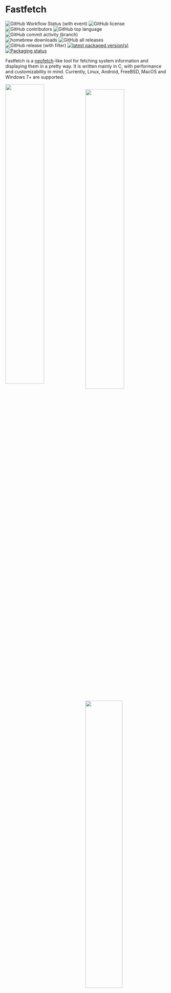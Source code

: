 # Fastfetch

![GitHub Workflow Status (with event)](https://img.shields.io/github/actions/workflow/status/fastfetch-cli/fastfetch/ci.yml)
![GitHub license](https://img.shields.io/github/license/fastfetch-cli/fastfetch)
![GitHub contributors](https://img.shields.io/github/contributors/fastfetch-cli/fastfetch)
![GitHub top language](https://img.shields.io/github/languages/top/fastfetch-cli/fastfetch?logo=c&label=)
![GitHub commit activity (branch)](https://img.shields.io/github/commit-activity/m/fastfetch-cli/fastfetch)  
![homebrew downloads](https://img.shields.io/homebrew/installs/dm/fastfetch?logo=homebrew)
![GitHub all releases](https://img.shields.io/github/downloads/fastfetch-cli/fastfetch/total?logo=github)  
![GitHub release (with filter)](https://img.shields.io/github/v/release/fastfetch-cli/fastfetch?logo=github)
[![latest packaged version(s)](https://repology.org/badge/latest-versions/fastfetch.svg)](https://repology.org/project/fastfetch/versions)
[![Packaging status](https://repology.org/badge/tiny-repos/fastfetch.svg)](https://repology.org/project/fastfetch/versions)

Fastfetch is a [neofetch](https://github.com/dylanaraps/neofetch)-like tool for fetching system information and displaying them in a pretty way. It is written mainly in C, with performance and customizability in mind. Currently, Linux, Android, FreeBSD, MacOS and Windows 7+ are supported.

<img src="screenshots/example1.png" width="49%" align="left" />
<img src="https://upload.wikimedia.org/wikipedia/commons/2/24/Transparent_Square_Tiles_Texture.png" width="49%" height="16px" align="left" />
<img src="screenshots/example4.png" width="49%" align="left" />
<img src="https://upload.wikimedia.org/wikipedia/commons/2/24/Transparent_Square_Tiles_Texture.png" width="49%" height="16px" align="left" />
<img src="screenshots/example2.png" width="48%" align="top" />
<img src="screenshots/example3.png" width="48%" align="top" />
<img src="screenshots/example5.png" height="15%" align="top" />

There are [screenshots on different platforms](https://github.com/fastfetch-cli/fastfetch/wiki)

## Customization

With customization and speed being two competing goals, this project actually builds two executables:

* The main one is `fastfetch`, which can be very greatly configured via flags. These flags can be made persistent by modifying `$XDG_CONFIG_HOME/fastfetch/config.conf`. Use `fastfetch --gen-config conf` to generate one. To view the available options, run `fastfetch --help`.
* The second executable is called `flashfetch`, which is configured at compile time to eliminate any possible overhead. Configuration of it can be very easily done in [`src/flashfetch.c`](src/flashfetch.c).

Currently, the performance difference is measurable, but too small to be recognizable by humans. But with more options planned, the leap will get bigger over time and on slow machines this might actually make a difference.

There are some premade config files in [`presets`](presets), including the ones used for the screenshots above. You can load them using `--load-config <filename>`. They may also serve as a good example for format arguments.

Logos can be heavily customized too; see the [logo documentation](https://github.com/fastfetch-cli/fastfetch/wiki/Logo-options) for more information.

### Customization with new JSONC format

A new, structure based, and user-friendly config file format was introduced in v2.0.0. This format is based on [JSONC](https://jsonc.org/). [See more details in Wiki](https://github.com/fastfetch-cli/fastfetch/wiki/Configuration)

## Dependencies

Fastfetch dynamically loads needed libraries if they are available. On Linux, its only hard dependencies are `libc` (any implementation of the c standard library), `libdl`, `libm` and [`libpthread`](https://man7.org/linux/man-pages/man7/pthreads.7.html) (if built with multithreading support). They are all shipped with [`glibc`](https://www.gnu.org/software/libc/), which is already installed on most Linux distributions.

The following libraries are used if present at runtime:

### Linux and FreeBSD

* [`libpci`](https://github.com/pciutils/pciutils): GPU output.
* [`libvulkan`](https://www.vulkan.org/): Vulkan module & fallback for GPU output.
* [`libxcb-randr`](https://xcb.freedesktop.org/),
    [`libXrandr`](https://gitlab.freedesktop.org/xorg/lib/libxrandr),
    [`libxcb`](https://xcb.freedesktop.org/),
    [`libX11`](https://gitlab.freedesktop.org/xorg/lib/libx11): At least one of them sould be present in X11 sessions for better display detection and faster WM detection. The `*randr` ones provide multi monitor support The `libxcb*` ones usually have better performance.
* [`libwayland-client`](https://wayland.freedesktop.org/): Better display performance and output in wayland sessions. Supports different refresh rates per monitor.
* [`libGIO`](https://developer.gnome.org/gio/unstable/): Needed for values that are only stored GSettings.
* [`libDConf`](https://developer.gnome.org/dconf/unstable/): Needed for values that are only stored in DConf + Fallback for GSettings.
* [`libmagickcore` (ImageMagick)](https://www.imagemagick.org/): Images in terminal using sixel or kitty graphics protocol.
* [`libchafa`](https://github.com/hpjansson/chafa): Image output as ascii art.
* [`libZ`](https://www.zlib.net/): Faster image output when using kitty graphics protocol.
* [`libDBus`](https://www.freedesktop.org/wiki/Software/dbus): Bluetooth, Player & Media detection.
* [`libEGL`](https://www.khronos.org/registry/EGL/),
    [`libGLX`](https://dri.freedesktop.org/wiki/GLX/),
    [`libOSMesa`](https://docs.mesa3d.org/osmesa.html): At least one of them is needed by the OpenGL module for gl context creation.
* [`libOpenCL`](https://www.khronos.org/opencl/): OpenCL module
* [`libXFConf`](https://gitlab.xfce.org/xfce/xfconf): Needed for XFWM theme and XFCE Terminal font.
* [`libsqlite3`](https://www.sqlite.org/index.html): Needed for pkg & rpm package count.
* [`librpm`](http://rpm.org/): Slower fallback for rpm package count. Needed on openSUSE.
* [`libnm`](https://networkmanager.dev/docs/libnm/latest/): Used for Wifi detection.
* [`libpulse`](https://freedesktop.org/software/pulseaudio/doxygen/): Used for Sound detection.
* [`libddcutil`](https://github.com/rockowitz/ddcutil): Used for brightness detection of external displays

### macOS

* [`MediaRemote`](https://iphonedev.wiki/index.php/MediaRemote.framework): Need for Media detection. It's a private framework provided by newer macOS system.
* [`DisplayServices`](https://developer.apple.com/forums/thread/666383#663154022): Need for screen brightness detection. It's a private framework provided by newer macOS system.
* [`MoltenVK`](https://github.com/KhronosGroup/MoltenVK): Vulkan driver for macOS. [`molten-vk`](https://github.com/Homebrew/homebrew-core/blob/HEAD/Formula/molten-vk.rb)
* [`libmagickcore` (ImageMagick)](https://www.imagemagick.org/): Images in terminal using sixel graphics protocol. [`imagemagick`](https://github.com/Homebrew/homebrew-core/blob/HEAD/Formula/imagemagick.rb)
* [`libchafa`](https://github.com/hpjansson/chafa): Image output as ascii art. [`chafa`](https://github.com/Homebrew/homebrew-core/blob/HEAD/Formula/chafa.rb)
* [`libsqlite3`](https://www.sqlite.org/index.html): Used for fast wallpaper detection ( fallback to AppleScript )

For the image logo, iTerm with iterm image protocol should work. Apple Terminal is not supported.

### Windows

* [`wlanapi`](https://learn.microsoft.com/en-us/windows/win32/api/wlanapi/): A system dll which isn't supported by Windows Server by default. Used for Wifi info detection.
* [`libvulkan`](https://www.vulkan.org/): Vulkan module. Usually has been provided by GPU drivers. [`vulkan-loader`](https://github.com/msys2/MINGW-packages/tree/master/mingw-w64-vulkan-loader) [`vulkan-headers`](https://github.com/msys2/MINGW-packages/tree/master/mingw-w64-vulkan-headers)
* [`libOpenCL`](https://www.khronos.org/opencl/): OpenCL module. [`opencl-icd`](https://github.com/msys2/MINGW-packages/tree/master/mingw-w64-opencl-icd)

Note: In Windows 7, 8 and 8.1, [ConEmu](https://conemu.github.io/en/AnsiEscapeCodes.html) is required to run fastfetch due to [the lack of ASCII escape code native support](https://en.wikipedia.org/wiki/ANSI_escape_code#DOS,_OS/2,_and_Windows). In addition, as fastfetch for Windows targets [UCRT](https://learn.microsoft.com/en-us/cpp/windows/universal-crt-deployment) C runtime library, [it must be installed manually](https://support.microsoft.com/en-us/topic/update-for-universal-c-runtime-in-windows-c0514201-7fe6-95a3-b0a5-287930f3560c) as UCRT is only pre-installed in Windows 10 and later.

For the image logo, WezTerm with iterm image protocol is known to work, surprisingly.

### Android

* [`freetype`](https://www.freetype.org/): Used for Termux font detection. [`freetype`](https://github.com/termux/termux-packages/tree/master/packages/freetype)
* [`libvulkan`](https://www.vulkan.org/): Vulkan module, also used for GPU detection. Usually has been provided by Android system. [`vulkan-loader-android`](https://github.com/termux/termux-packages/tree/master/packages/vulkan-loader-android) [`vulkan-headers`](https://github.com/termux/termux-packages/tree/master/packages/vulkan-headers)
* [`termux-api`](https://github.com/termux/termux-api-package): Used for Wifi / Battery detection. Read [the official doc](https://wiki.termux.com/wiki/Termux:API) for detail or if you hang on these modules (IMPORTANT). [`termux-api`](https://github.com/termux/termux-packages/tree/master/packages/termux-api)
* [`libandroid-wordexp-static`](https://github.com/termux/termux-packages/tree/master/packages/libandroid-wordexp): `wordexp.h` support for Android.

## Support status
All categories not listed here should work without needing a specific implementation.

##### Available Modules
```
Battery, Bios, Bluetooth, Board, Break, Brightness, Colors, Command, CPU, CPUUsage, Cursor, Custom, Date, DateTime, DE, Disk, Display, Font, Gamepad, GPU, Host, Icons, Kernel, LM, Locale, LocalIP, Media, Memory, Monitor, OpenCL, OpenGL, OS, Packages, Player, Power Adapter, Processes, PublicIP, Separator, Shell, Sound, Swap, Terminal, Terminal Font, Terminal Size, Theme, Time, Title, Uptime, Version, Vulkan, Wallpaper, Weather, Wifi, WM, WMTheme
```

##### Builtin logos

<!-- `Content of src/logo/builtin.c`.split('\n').map(x => x.trim()).filter(x => x.startsWith('// ')).map(x => x.slice(3)).filter(x => x != 'LAST').sort((a, b)=>a.toUpperCase().localeCompare(b.toUpperCase())).join(', ') -->
```
AerOS, AIX, AlmaLinux, Alpine, Alpine2Small, AlpineSmall, Alter, Amazon, AmogOS, Anarchy, Android, AndroidSmall, Antergos, Antix, AoscOS, AoscOsRetro, AoscOsRetro_small, Aperture, Apple, AppleSmall, Apricity, Arch, Arch2, ArchBox, Archcraft, Archcraft2, Archlabs, ArchSmall, ArchStrike, ArcoLinux, ArcoLinuxSmall, ArseLinux, Artix, Artix2Small, ArtixSmall, Arya, Asahi, Aster, AsteroidOS, AstOS, Astra, Ataraxia, Athena, Bedrock, BigLinux, Bitrig, BlackArch, BlackPanther, BLAG, BlankOn, BlueLight, Bodhi, Bonsai, BSD, BunsenLabs, CachyOS, CachyOSSmall, Calculate, CalinixOS, CalinixOSSmall, Carbs, CBL-Mariner, CelOS, Center, CentOS, CentOSSmall, Chakra, ChaletOS, Chapeau, ChonkySealOS, Chrom, Cleanjaro, CleanjaroSmall, ClearLinux, ClearOS, Clover, Cobalt, Condres, ContainerLinux, CRUX, CRUXSmall, CrystalLinux, Cucumber, CutefishOS, CuteOS, CyberOS, Dahlia, DarkOS, Debian, DebianSmall, Deepin, DesaOS, Devuan, DevuanSmall, DietPi, DracOS, DragonFly, DragonFlyOld, DragonFlySmall, Drauger, Droidian, Elementary, ElementarySmall, Elive, EncryptOS, Endeavour, Endless, Enso, EuroLinux, EvolutionOS, Exherbo, ExodiaPredator, Fedora, FedoraOld, FedoraSmall, FemboyOS, Feren, Finnix, Floflis, FreeBSD, FreeBSDSmall, FreeMiNT, Frugalware, Funtoo, GalliumOS, Garuda, GarudaDragon, GarudaSmall, Gentoo, GentooSmall, GhostBSD, Glaucus, GNewSense, Gnome, GNU, GoboLinux, GrapheneOS, Grombyang, Guix, GuixSmall, Haiku, HaikuSmall, HamoniKR, HarDClanZ, HardenedBSD, Hash, Huayra, Hybrid, HydroOS, Hyperbola, HyperbolaSmall, Iglunix, InstantOS, IRIX, Itc, Januslinux, Kaisen, Kali, KaliSmall, KaOS, KDENeon, Kibojoe, KISSLinux, Kogaion, Korora, KrassOS, KSLinux, Kubuntu, LangitKetujuh, Laxeros, LEDE, LibreELEC, Linspire, Linux, LinuxLight, LinuxLightSmall, LinuxMint, LinuxMintOld, LinuxMintSmall, LinuxSmall, Live_Raizo, LMDE, Lunar, MacOS, MacOS2, MacOS2Small, MacOSSmall, Mageia, MageiaSmall, MagpieOS, Mandriva, Manjaro, ManjaroSmall, MassOS, MatuusOS, MaUI, Meowix, Mer, Minix, Mint, MintOld, MintSmall, MiracleLinux, MOS, Msys2, MX, MXSmall, Namib, Nekos, Neptune, NetBSD, NetRunner, Nitrux, NixOS, NixOS_small, NixOsOld, NixOsSmall, Nobara, NomadBSD, Nurunner, NuTyX, Obarun, OBRevenge, OmniOS, OpenBSD, OpenBSDSmall, OpenEuler, OpenIndiana, OpenKylin, OpenMamba, OpenMandriva, OpenStage, OpenSuse, OpenSuseLeap, OpenSuseSmall, OpenSuseTumbleweed, OpenWrt, OPNsense, Oracle, Orchid, OrchidSmall, OS_Elbrus, OSMC, OSX, OSXSmall, PacBSD, Panwah, Parabola, ParabolaSmall, Parch, Pardus, Parrot, Parsix, PCBSD, PCLinuxOS, PearOS, Pengwin, Pentoo, Peppermint, PhyOS, Pisi, PNMLinux, Pop, PopSmall, Porteus, PostMarketOS, PostMarketOSSmall, Proxmox, PuffOS, Puppy, PureOS, PureOSSmall, Q4OS, Qubes, Qubyt, Quibian, Radix, Raspbian, RaspbianSmall, RavynOS, Reborn, RebornSmall, RedCore, RedHatEnterpriseLinux, RedHatEnterpriseLinux_old, RedstarOS, Refracted Devuan, Regata, Regolith, RhaymOS, RockyLinux, RockyLinuxSmall, RosaLinux, Sabayon, Sabotage, Sailfish, SalentOS, SalientOS, Salix, SambaBOX, Sasanqua, Scientific, Semc, Septor, Serene, SharkLinux, ShastraOS, Siduction, SkiffOS, Slackel, Slackware, SlackwareSmall, Slitaz, SmartOS, Soda, Solaris, SolarisSmall, Solus, SourceMage, Sparky, Star, SteamOS, StockLinux, Sulin, Suse, SuseSmall, Swagarch, T2, Tails, TeArch, TorizonCore, Trisquel, TuxedoOS, Twister, Ubuntu, Ubuntu2Old, Ubuntu2Small, UbuntuBudgie, UbuntuCinnamon, UbuntuGnome, UbuntuKde, UbuntuKylin, UbuntuMate, UbuntuOld, UbuntuSmall, UbuntuStudio, UbuntuSway, UbuntuTouch, UbuntuUnity, Ultramarine, Univalent, Univention, UOS, UrukOS, Uwuntu, Vanilla, Venom, Vnux, Void, VoidSmall, Vzlinux, WiiLinuxNgx, Windows, Windows11, Windows11Small, Windows8, Windows95, Xferience, YiffOS, Zorin
```

Run `fastfetch --print-logos` to print them

##### Package managers
```
apk, brew, Chocolatey, dpkg, emerge, eopkg, Flatpak, MacPorts, nix, Pacman, paludis, pkg, pkgtool, rpm, scoop, Snap, xbps
```

##### WM themes
```
DWM (Windows), KWin, Marco, Muffin, Mutter, Openbox (LXDE, LXQT & without DE), Quartz Compositor (macOS), XFWM
```

##### DE versions
```
Budgie, Cinnamon, Gnome, KDE Plasma, LXQt, Mate, XFCE4
```

##### Terminal fonts
```
Alacritty, Apple Terminal, ConEmu, Deepin Terminal, foot, Gnome Terminal, iTerm2, Kitty, Konsole, LXTerminal, MATE Terminal, mintty, QTerminal, Tabby, Terminator, Termux, Tilix, TTY, Warp, WezTerm, Windows Terminal, XFCE4 Terminal, Yakuake
```

## Building

fastfetch uses [`cmake`](https://cmake.org/) for building. [`pkg-config`](https://www.freedesktop.org/wiki/Software/pkg-config/) is recommended for better library detection. The simplest steps to build the fastfetch and flashfetch binaries are:
```bash
mkdir -p build
cd build
cmake ..
cmake --build . --target fastfetch --target flashfetch
```

If the build process fails to find the headers for a library listed in [dependencies](#dependencies), fastfetch will simply build without support for that specific feature. This means, it won't look for it at runtime and just act like it isn't available.

### Building on Windows

Currently GCC or clang is required (MSVC is not supported). MSYS2 with CLANG64 subsystem (or CLANGARM64 if needed) is suggested (and tested) to build fastfetch. If you need Windows 7 / 8.x support, using MINGW64 is suggested.

1. Install [MSYS2](https://www.msys2.org/#installation)
1. Open `MSYS2 / CLANG64` (not `MSYS2 / MSYS`, which targets cygwin C runtime)
1. Install dependencies
```bash
pacman -Syu mingw-w64-clang-x86_64-cmake mingw-w64-clang-x86_64-pkgconf mingw-w64-clang-x86_64-clang mingw-w64-clang-x86_64-vulkan-loader mingw-w64-clang-x86_64-opencl-icd
```

Follow the building instructions of Linux next.

## Packaging

### Repositories

[![Packaging status](https://repology.org/badge/vertical-allrepos/fastfetch.svg?header=)](https://repology.org/project/fastfetch/versions)

### Manual

* DEB / RPM package: `cmake --build . --target package`
* Install directly: `cmake --install . --prefix /usr/local`

## FAQ

Q: Why do you need a very performant version of neofetch?
> I like putting neofetch in my ~/.bashrc to have a system overwiew whenever I use the terminal, but the slow speed annoyed me, so I created this. Also neofetch didn't output everything correctly (e.g Font is displayed as "[Plasma], Noto Sans, 10 [GTK2/3]") and writing my own tool gave me the possibility to fine tune it to run perfectly on at least my configuration.

Q: It does not display [*] correctly for me, what can I do?
> This is most likely because your system is not implemented (yet). At the moment I am focusing more on making the core app better, than adding more configurations. Feel free to open a pull request if you want to add support for your configuration
